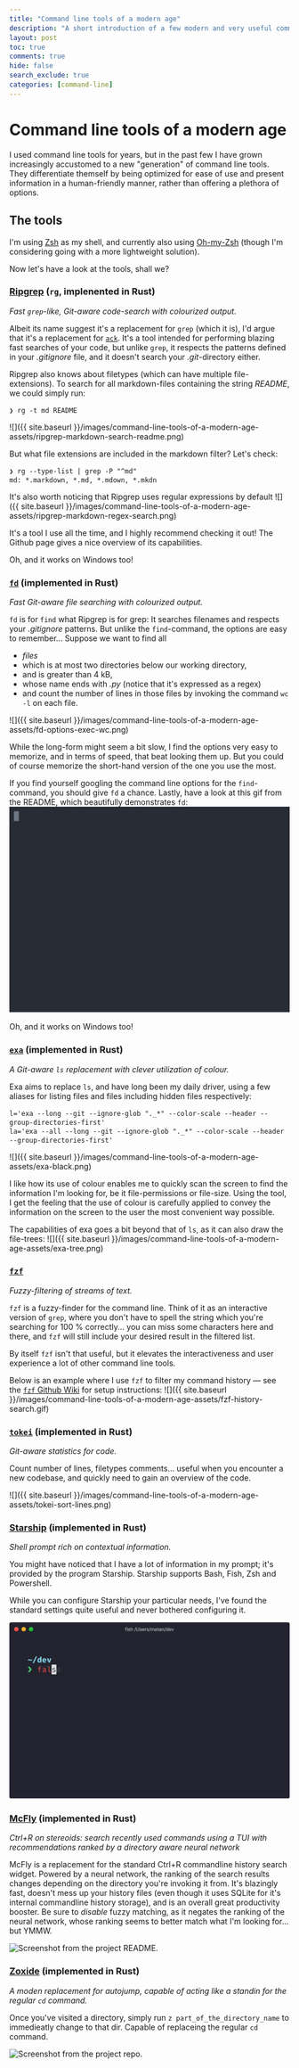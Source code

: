 ```yaml
---
title: "Command line tools of a modern age"
description: "A short introduction of a few modern and very useful command-line tools"
layout: post
toc: true
comments: true
hide: false
search_exclude: true
categories: [command-line]
---
```



# Command line tools of a modern age

I used command line tools for years, but in the past few I have grown increasingly accustomed to a new "generation" of command line tools.
They differentiate themself by being optimized for ease of use and present information in a human-friendly manner, rather than offering a plethora of options.


## The tools

I'm using [Zsh](https://www.zsh.org/) as my shell, and currently also using [Oh-my-Zsh](https://github.com/ohmyzsh/ohmyzsh) (though I'm considering going with a more lightweight solution).

Now let's have a look at the tools, shall we?


### [Ripgrep](https://github.com/BurntSushi/ripgrep#ripgrep-rg) (`rg`, implenented in Rust)

_Fast `grep`-like, Git-aware code-search with colourized output._

Albeit its name suggest it's a replacement for `grep` (which it is), I'd argue that it's a replacement for [`ack`](https://beyondgrep.com/).
It's a tool intended for performing blazing fast searches of your code, but unlike `grep`, it respects the patterns defined in your _.gitignore_ file, and it doesn't search your _.git_-directory either.

Ripgrep also knows about filetypes (which can have multiple file-extensions).
To search for all markdown-files containing the string _README_, we could simply run:

```
❯ rg -t md README
```

![]({{ site.baseurl }}/images/command-line-tools-of-a-modern-age-assets/ripgrep-markdown-search-readme.png)

But what file extensions are included in the markdown filter?
Let's check:
```
❯ rg --type-list | grep -P "^md"
md: *.markdown, *.md, *.mdown, *.mkdn
```

It's also worth noticing that Ripgrep uses regular expressions by default
![]({{ site.baseurl }}/images/command-line-tools-of-a-modern-age-assets/ripgrep-markdown-regex-search.png)

It's a tool I use all the time, and I highly recommend checking it out!
The Github page gives a nice overview of its capabilities.

Oh, and it works on Windows too!


### [`fd`](https://github.com/sharkdp/fd#fd) (implemented in Rust)

_Fast Git-aware file searching with colourized output._

`fd` is for `find` what Ripgrep is for grep: It searches filenames and respects your _.gitignore_ patterns.
But unlike the `find`-command, the options are easy to remember… Suppose we want to find all
* _files_
* which is at most two directories below our working directory,
* and is greater than 4 kB,
* whose name ends with _.py_ (notice that it's expressed as a regex)
* and count the number of lines in those files by invoking the command `wc -l` on each file.

![]({{ site.baseurl }}/images/command-line-tools-of-a-modern-age-assets/fd-options-exec-wc.png)

While the long-form might seem a bit slow, I find the options very easy to memorize, and in terms of speed, that beat looking them up.
But you could of course memorize the short-hand version of the one you use the most.

If you find yourself googling the command line options for the `find`-command, you should give `fd` a chance.
Lastly, have a look at this gif from the README, which beautifully demonstrates `fd`:
![Screenshot from the project repo.](https://raw.githubusercontent.com/sharkdp/fd/a38da63a345da0c19c8be62072759cd8a5f24df0/doc/screencast.svg)

Oh, and it works on Windows too!


### [`exa`](https://the.exa.website/https://the.exa.website/) (implemented in Rust)

_A Git-aware `ls` replacement with clever utilization of colour._

Exa aims to replace `ls`, and have long been my daily driver, using a few aliases for listing files and files including hidden files respectively:

```
l='exa --long --git --ignore-glob "._*" --color-scale --header --group-directories-first'
la='exa --all --long --git --ignore-glob "._*" --color-scale --header --group-directories-first'
```

![]({{ site.baseurl }}/images/command-line-tools-of-a-modern-age-assets/exa-black.png)

I like how its use of colour enables me to quickly scan the screen to find the information I'm looking for, be it file-permissions or file-size.
Using the tool, I get the feeling that the use of colour is carefully applied to convey the information on the screen to the user the most convenient way possible.

The capabilities of exa goes a bit beyond that of `ls`, as it can also draw the file-trees:
![]({{ site.baseurl }}/images/command-line-tools-of-a-modern-age-assets/exa-tree.png)


### [`fzf`](https://github.com/junegunn/fzf)

_Fuzzy-filtering of streams of text._

`fzf` is a fuzzy-finder for the command line.
Think of it as an interactive version of `grep`, where you don't have to spell the string which you're searching for 100 % correctly... you can miss some characters here and there, and `fzf` will still include your desired result in the filtered list.

By itself `fzf` isn't that useful, but it elevates the interactiveness and user experience a lot of other command line tools.

Below is an example where I use `fzf` to filter my command history — see the [`fzf` Github Wiki](https://github.com/junegunn/fzf/wiki) for setup instructions:
![]({{ site.baseurl }}/images/command-line-tools-of-a-modern-age-assets/fzf-history-search.gif)


### [`tokei`](https://github.com/XAMPPRocky/tokei) (implemented in Rust)

_Git-aware statistics for code._

Count number of lines, filetypes comments... useful when you encounter a new codebase, and quickly need to gain an overview of the code.

![]({{ site.baseurl }}/images/command-line-tools-of-a-modern-age-assets/tokei-sort-lines.png)


### [Starship](https://starship.rs/) (implemented in Rust)

_Shell prompt rich on contextual information._

You might have noticed that I have a lot of information in my prompt; it's provided by the program Starship.
Starship supports Bash, Fish, Zsh and Powershell.

While you can configure Starship your particular needs, I've found the standard settings quite useful and never bothered configuring it.

![Screenshot from the project repo.](https://raw.githubusercontent.com/starship/starship/master/media/demo.gif)

### [McFly](https://github.com/cantino/mcfly) (implemented in Rust)

_Ctrl+R on stereoids: search recently used commands using a TUI with recommendations ranked by a directory aware neural network_

McFly is a replacement for the standard Ctrl+R commandline history search widget. Powered by a neural network, the ranking of the search results changes depending on the directory you're invoking it from.
It's blazingly fast, doesn't mess up your history files (even though it uses SQLite for it's internal commandline history storage), and is an overall great productivity booster.
Be sure to _disable_ fuzzy matching, as it negates the ranking of the neural network, whose ranking seems to better match what I'm looking for... but YMMW.

![Screenshot from the project README.](https://github.com/cantino/mcfly/raw/master/docs/screenshot.png)

### [Zoxide](https://github.com/ajeetdsouza/zoxide) (implemented in Rust)

_A moden replacement for autojump, capable of acting like a standin for the regular `cd` command._

Once you've visited a directory, simply run `z part_of_the_directory_name` to immedieatly change to that dir. Capable of replaceing the regular `cd` command.


![Screenshot from the project repo.](https://github.com/ajeetdsouza/zoxide/raw/main/contrib/tutorial.webp)
